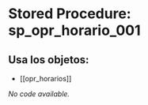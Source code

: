 # Stored Procedure: sp_opr_horario_001

## Usa los objetos:
- [[opr_horarios]]

*No code available.*
